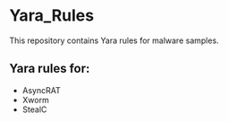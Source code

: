 # Yara_Rules

This repository contains Yara rules for malware samples. 

## Yara rules for:

* AsyncRAT
* Xworm
* StealC
